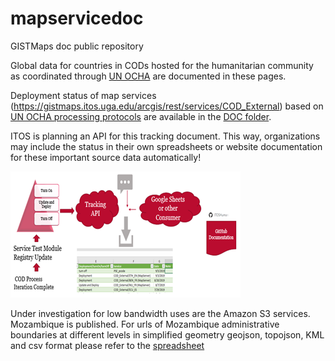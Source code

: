 # mapservicedoc
GISTMaps doc public repository

Global data for countries in CODs hosted for the humanitarian community as coordinated through [UN OCHA](https://www.unocha.org/) are documented in these pages.

Deployment status of map services (https://gistmaps.itos.uga.edu/arcgis/rest/services/COD_External) based on [UN OCHA processing protocols](https://data.humdata.org/organization/inform) are available in the [DOC folder](https://github.com/UGA-ITOSHumanitarianGIS/mapservicedoc/blob/master/Data/CODServiceDeploymentStatus.xlsx).

ITOS is planning an API for this tracking document. This way, organizations may include the status in their own spreadsheets or website documentation for these important source data automatically! 

![alt text](https://github.com/UGA-ITOSHumanitarianGIS/mapservicedoc/blob/master/Doc/Images/TrackingAPI.png "Process for tracking api with Excel consumer as example") 

Under investigation for low bandwidth uses are the Amazon S3 services. Mozambique is published. For urls of Mozambique administrative boundaries at different levels in simplified geometry geojson, topojson, KML and csv format please refer to the [spreadsheet](https://github.com/UGA-ITOSHumanitarianGIS/mapservicedoc/blob/master/Data/AWSDeploymentURLlist.xlsx)
